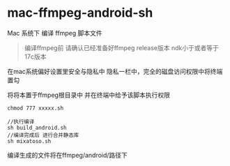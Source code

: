 # mac-ffmpeg-android-sh
Mac  系统下 编译 ffmpeg 脚本文件
>编译ffmpeg前 请确认已经准备好ffmpeg release版本 ndk小于或者等于17c版本

在mac系统偏好设置里安全与隐私中 隐私一栏中，完全的磁盘访问权限中将终端置勾

将将本置于ffmpeg根目录中 并在终端中给予该脚本执行权限
```
chmod 777 xxxxx.sh

//执行编译
sh build_android.sh
//编译完成后 进行合并静态库
sh mixatoso.sh
```

编译生成的文件将在ffmpeg/android/路径下



